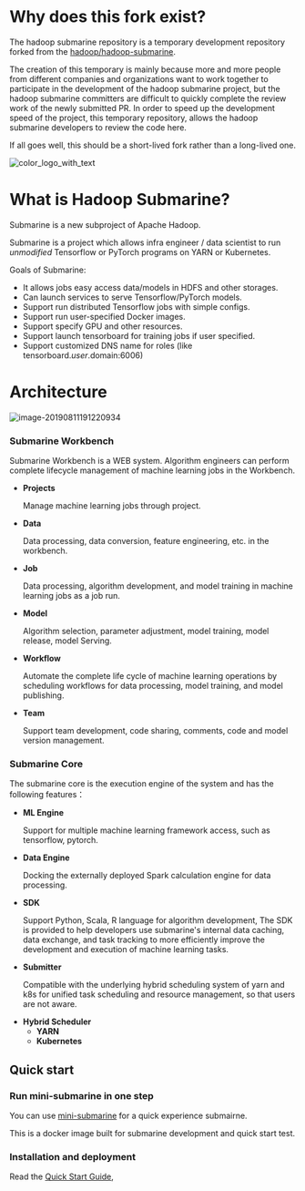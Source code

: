 <!---
  Licensed under the Apache License, Version 2.0 (the "License");
  you may not use this file except in compliance with the License.
  You may obtain a copy of the License at

   http://www.apache.org/licenses/LICENSE-2.0

  Unless required by applicable law or agreed to in writing, software
  distributed under the License is distributed on an "AS IS" BASIS,
  WITHOUT WARRANTIES OR CONDITIONS OF ANY KIND, either express or implied.
  See the License for the specific language governing permissions and
  limitations under the License. See accompanying LICENSE file.
-->

# Why does this fork exist?

The hadoop submarine repository is a temporary development repository forked from the [hadoop/hadoop-submarine](https://github.com/apache/hadoop/tree/trunk/hadoop-submarine).

The creation of this temporary is mainly because more and more people from different companies and organizations want to work together to participate in the development of the hadoop submarine project, but the hadoop submarine committers are difficult to quickly complete the review work of the newly submitted PR. In order to speed up the development speed of the project, this temporary repository, allows the hadoop submarine developers to review the code here.

If all goes well, this should be a short-lived fork rather than a long-lived one.

![color_logo_with_text](docs/assets/color_logo_with_text.png)

# What is Hadoop Submarine?

Submarine is a new subproject of Apache Hadoop.

Submarine is a project which allows infra engineer / data scientist to run
*unmodified* Tensorflow or PyTorch programs on YARN or Kubernetes.

Goals of Submarine:
- It allows jobs easy access data/models in HDFS and other storages.
- Can launch services to serve Tensorflow/PyTorch models.
- Support run distributed Tensorflow jobs with simple configs.
- Support run user-specified Docker images.
- Support specify GPU and other resources.
- Support launch tensorboard for training jobs if user specified.
- Support customized DNS name for roles (like tensorboard.$user.$domain:6006)

# Architecture

![image-20190811191220934](docs/assets/architecture.png)

### Submarine Workbench

Submarine Workbench is a WEB system. Algorithm engineers can perform complete lifecycle management of machine learning jobs in the Workbench.

+ **Projects**

  Manage machine learning jobs through project.

+ **Data**

  Data processing, data conversion, feature engineering, etc. in the workbench.

+ **Job**

  Data processing, algorithm development, and model training in machine learning jobs as a job run.

+ **Model**

  Algorithm selection, parameter adjustment, model training, model release, model Serving.

+ **Workflow**

  Automate the complete life cycle of machine learning operations by scheduling workflows for data processing, model training, and model publishing.

+ **Team**

  Support team development, code sharing, comments, code and model version management.

### Submarine Core

The submarine core is the execution engine of the system and has the following features：

- **ML Engine**

  Support for multiple machine learning framework access, such as tensorflow, pytorch.

- **Data Engine**

  Docking the externally deployed Spark calculation engine for data processing.

- **SDK**

  Support Python, Scala, R language for algorithm development, The SDK is provided to help developers use submarine's internal data caching, data exchange, and task tracking to more efficiently improve the development and execution of machine learning tasks.

- **Submitter**

  Compatible with the underlying hybrid scheduling system of yarn and k8s for unified task scheduling and resource management, so that users are not aware.

+ **Hybrid Scheduler**
  + **YARN**
  + **Kubernetes**

## Quick start

### Run mini-submarine in one step

You can use [mini-submarine](./dev-support/mini-submarine/README.md) for a quick experience submairne.

This is a docker image built for submarine development and quick start test.

### Installation and deployment

Read the [Quick Start Guide](./docs/QuickStart.md), 
